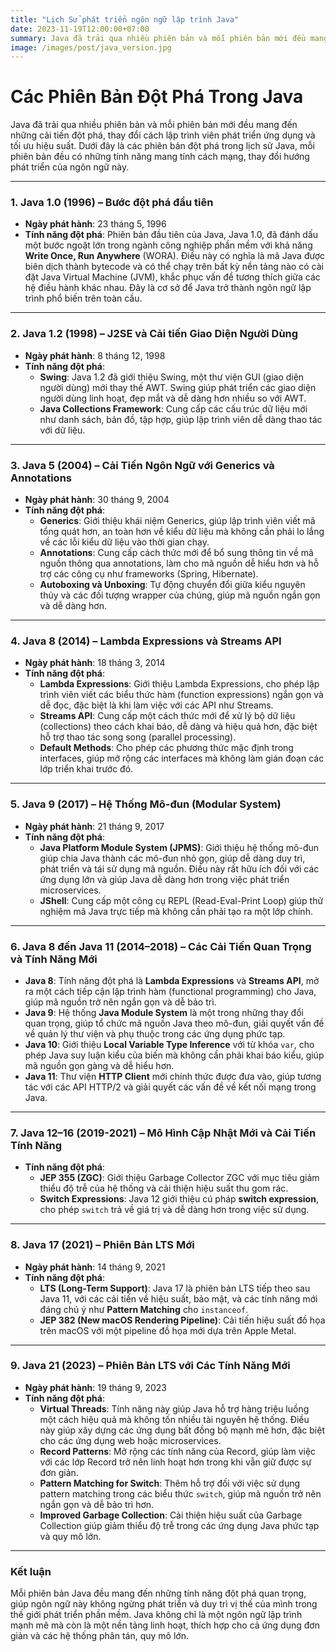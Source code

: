 ```yaml
---
title: "Lịch Sử phát triển ngôn ngữ lập trình Java"
date: 2023-11-19T12:00:00+07:00
summary: Java đã trải qua nhiều phiên bản và mỗi phiên bản mới đều mang đến những cải tiến đột phá, thay đổi cách lập trình viên phát triển ứng dụng và tối ưu hiệu suất. Dưới đây là các phiên bản đột phá trong lịch sử Java, mỗi phiên bản đều có những tính năng mang tính cách mạng, thay đổi hướng phát triển của ngôn ngữ này.
image: /images/post/java_version.jpg 
---
```


# Các Phiên Bản Đột Phá Trong Java

Java đã trải qua nhiều phiên bản và mỗi phiên bản mới đều mang đến những cải tiến đột phá, thay đổi cách lập trình viên phát triển ứng dụng và tối ưu hiệu suất. Dưới đây là các phiên bản đột phá trong lịch sử Java, mỗi phiên bản đều có những tính năng mang tính cách mạng, thay đổi hướng phát triển của ngôn ngữ này.

---

### **1. Java 1.0 (1996) – Bước đột phá đầu tiên**

- **Ngày phát hành**: 23 tháng 5, 1996
- **Tính năng đột phá**: Phiên bản đầu tiên của Java, Java 1.0, đã đánh dấu một bước ngoặt lớn trong ngành công nghiệp phần mềm với khả năng **Write Once, Run Anywhere** (WORA). Điều này có nghĩa là mã Java được biên dịch thành bytecode và có thể chạy trên bất kỳ nền tảng nào có cài đặt Java Virtual Machine (JVM), khắc phục vấn đề tương thích giữa các hệ điều hành khác nhau. Đây là cơ sở để Java trở thành ngôn ngữ lập trình phổ biến trên toàn cầu.

---

### **2. Java 1.2 (1998) – J2SE và Cải tiến Giao Diện Người Dùng**

- **Ngày phát hành**: 8 tháng 12, 1998
- **Tính năng đột phá**:
  - **Swing**: Java 1.2 đã giới thiệu Swing, một thư viện GUI (giao diện người dùng) mới thay thế AWT. Swing giúp phát triển các giao diện người dùng linh hoạt, đẹp mắt và dễ dàng hơn nhiều so với AWT.
  - **Java Collections Framework**: Cung cấp các cấu trúc dữ liệu mới như danh sách, bản đồ, tập hợp, giúp lập trình viên dễ dàng thao tác với dữ liệu.

---

### **3. Java 5 (2004) – Cải Tiến Ngôn Ngữ với Generics và Annotations**

- **Ngày phát hành**: 30 tháng 9, 2004
- **Tính năng đột phá**:
  - **Generics**: Giới thiệu khái niệm Generics, giúp lập trình viên viết mã tổng quát hơn, an toàn hơn về kiểu dữ liệu mà không cần phải lo lắng về các lỗi kiểu dữ liệu vào thời gian chạy.
  - **Annotations**: Cung cấp cách thức mới để bổ sung thông tin về mã nguồn thông qua annotations, làm cho mã nguồn dễ hiểu hơn và hỗ trợ các công cụ như frameworks (Spring, Hibernate).
  - **Autoboxing và Unboxing**: Tự động chuyển đổi giữa kiểu nguyên thủy và các đối tượng wrapper của chúng, giúp mã nguồn ngắn gọn và dễ dàng hơn.

---

### **4. Java 8 (2014) – Lambda Expressions và Streams API**

- **Ngày phát hành**: 18 tháng 3, 2014
- **Tính năng đột phá**:
  - **Lambda Expressions**: Giới thiệu Lambda Expressions, cho phép lập trình viên viết các biểu thức hàm (function expressions) ngắn gọn và dễ đọc, đặc biệt là khi làm việc với các API như Streams.
  - **Streams API**: Cung cấp một cách thức mới để xử lý bộ dữ liệu (collections) theo cách khai báo, dễ dàng và hiệu quả hơn, đặc biệt hỗ trợ thao tác song song (parallel processing).
  - **Default Methods**: Cho phép các phương thức mặc định trong interfaces, giúp mở rộng các interfaces mà không làm gián đoạn các lớp triển khai trước đó.

---

### **5. Java 9 (2017) – Hệ Thống Mô-đun (Modular System)**

- **Ngày phát hành**: 21 tháng 9, 2017
- **Tính năng đột phá**:
  - **Java Platform Module System (JPMS)**: Giới thiệu hệ thống mô-đun giúp chia Java thành các mô-đun nhỏ gọn, giúp dễ dàng duy trì, phát triển và tái sử dụng mã nguồn. Điều này rất hữu ích đối với các ứng dụng lớn và giúp Java dễ dàng hơn trong việc phát triển microservices.
  - **JShell**: Cung cấp một công cụ REPL (Read-Eval-Print Loop) giúp thử nghiệm mã Java trực tiếp mà không cần phải tạo ra một lớp chính.

---

### **6. Java 8 đến Java 11 (2014–2018) – Các Cải Tiến Quan Trọng và Tính Năng Mới**

- **Java 8**: Tính năng đột phá là **Lambda Expressions** và **Streams API**, mở ra một cách tiếp cận lập trình hàm (functional programming) cho Java, giúp mã nguồn trở nên ngắn gọn và dễ bảo trì.
- **Java 9**: Hệ thống **Java Module System** là một trong những thay đổi quan trọng, giúp tổ chức mã nguồn Java theo mô-đun, giải quyết vấn đề về quản lý thư viện và phụ thuộc trong các ứng dụng phức tạp.
- **Java 10**: Giới thiệu **Local Variable Type Inference** với từ khóa `var`, cho phép Java suy luận kiểu của biến mà không cần phải khai báo kiểu, giúp mã nguồn gọn gàng và dễ hiểu hơn.
- **Java 11**: Thư viện **HTTP Client** mới chính thức được đưa vào, giúp tương tác với các API HTTP/2 và giải quyết các vấn đề về kết nối mạng trong Java.

---

### **7. Java 12–16 (2019-2021) – Mô Hình Cập Nhật Mới và Cải Tiến Tính Năng**

- **Tính năng đột phá**:
  - **JEP 355 (ZGC)**: Giới thiệu Garbage Collector ZGC với mục tiêu giảm thiểu độ trễ của hệ thống và cải thiện hiệu suất thu gom rác.
  - **Switch Expressions**: Java 12 giới thiệu cú pháp **switch expression**, cho phép `switch` trả về giá trị và dễ dàng hơn trong việc sử dụng.

---

### **8. Java 17 (2021) – Phiên Bản LTS Mới**

- **Ngày phát hành**: 14 tháng 9, 2021
- **Tính năng đột phá**:
  - **LTS (Long-Term Support)**: Java 17 là phiên bản LTS tiếp theo sau Java 11, với các cải tiến về hiệu suất, bảo mật, và các tính năng mới đáng chú ý như **Pattern Matching** cho `instanceof`.
  - **JEP 382 (New macOS Rendering Pipeline)**: Cải tiến hiệu suất đồ họa trên macOS với một pipeline đồ họa mới dựa trên Apple Metal.

---

### **9. Java 21 (2023) – Phiên Bản LTS với Các Tính Năng Mới**

- **Ngày phát hành**: 19 tháng 9, 2023
- **Tính năng đột phá**:
  - **Virtual Threads**: Tính năng này giúp Java hỗ trợ hàng triệu luồng một cách hiệu quả mà không tốn nhiều tài nguyên hệ thống. Điều này giúp xây dựng các ứng dụng bất đồng bộ mạnh mẽ hơn, đặc biệt cho các ứng dụng web hoặc microservices.
  - **Record Patterns**: Mở rộng các tính năng của Record, giúp làm việc với các lớp Record trở nên linh hoạt hơn trong khi vẫn giữ được sự đơn giản.
  - **Pattern Matching for Switch**: Thêm hỗ trợ đối với việc sử dụng pattern matching trong các biểu thức `switch`, giúp mã nguồn trở nên ngắn gọn và dễ bảo trì hơn.
  - **Improved Garbage Collection**: Cải thiện hiệu suất của Garbage Collection giúp giảm thiểu độ trễ trong các ứng dụng Java phức tạp và quy mô lớn.

---

### **Kết luận**

Mỗi phiên bản Java đều mang đến những tính năng đột phá quan trọng, giúp ngôn ngữ này không ngừng phát triển và duy trì vị thế của mình trong thế giới phát triển phần mềm. Java không chỉ là một ngôn ngữ lập trình mạnh mẽ mà còn là một nền tảng linh hoạt, thích hợp cho cả ứng dụng đơn giản và các hệ thống phân tán, quy mô lớn.
